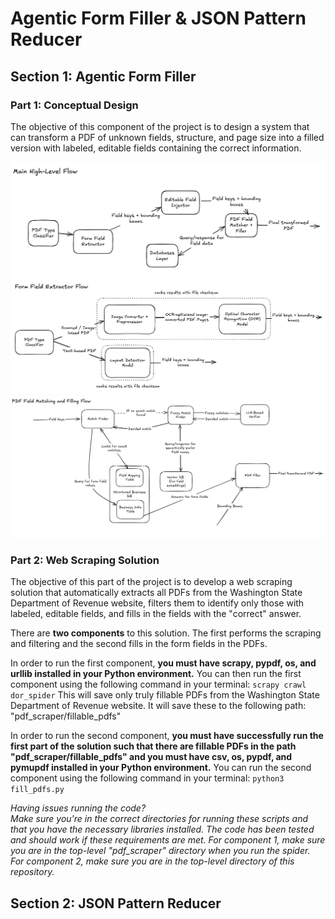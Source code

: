 # Agentic Form Filler & JSON Pattern Reducer 

## Section 1: Agentic Form Filler

### Part 1: Conceptual Design

The objective of this component of the project is to design a system that can transform a PDF of unknown fields, structure, and page size into a filled version with labeled, editable fields containing the correct information. 

![](MainFlow.png)
![](FormFieldExtractorFlow.png)
![](FieldMatchingandFillingFlow.png)

### Part 2: Web Scraping Solution

The objective of this part of the project is to develop a web scraping solution that automatically extracts all PDFs from the Washington State Department of Revenue website, filters them to identify only those with labeled, editable fields, and fills in the fields with the "correct" answer. 

There are **two components** to this solution. The first performs the scraping and filtering and the second fills in the form fields in the PDFs. 

In order to run the first component, **you must have scrapy, pypdf, os, and urllib installed in your Python environment.** You can then run the first component using the following command in your terminal: 
```scrapy crawl dor_spider```
This will save only truly fillable PDFs from the Washington State Department of Revenue website. It will save these to the following path: "pdf_scraper/fillable_pdfs"

In order to run the second component, **you must have successfully run the first part of the solution such that there are fillable PDFs in the path "pdf_scraper/fillable_pdfs" and you must have csv, os, pypdf, and pymupdf installed in your Python environment.** You can run the second component using the following command in your terminal:
```python3 fill_pdfs.py```

*Having issues running the code? 
<br>Make sure you're in the correct directories for running these scripts and that you have the necessary libraries installed. The code has been tested and should work if these requirements are met. For component 1, make sure you are in the top-level "pdf_scraper" directory when you run the spider. For component 2, make sure you are in the top-level directory of this repository.*

## Section 2: JSON Pattern Reducer 